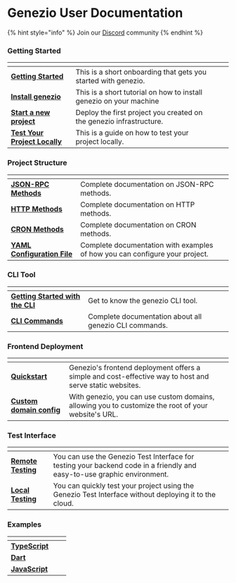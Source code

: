 # Genezio User Documentation

{% hint style="info" %}
Join our [Discord](https://discord.gg/uc9H5YKjXv) community&#x20;
{% endhint %}

### Getting Started

<table data-card-size="large" data-view="cards"><thead><tr><th></th><th></th><th></th><th data-hidden data-card-target data-type="content-ref"></th></tr></thead><tbody><tr><td><a href="getting-started/"><strong>Getting Started</strong></a></td><td>This is a short onboarding that gets you started with genezio.</td><td></td><td></td></tr><tr><td><a href="getting-started/install-the-genezio-cli.md"><strong>Install genezio</strong></a></td><td>This is a short tutorial on how to install genezio on your machine</td><td></td><td></td></tr><tr><td><a href="getting-started/create-your-first-project.md"><strong>Start a new project</strong></a></td><td>Deploy the first project you created on the genezio infrastructure.</td><td></td><td></td></tr><tr><td><a href="getting-started/test-your-project-locally.md"><strong>Test Your Project Locally</strong></a></td><td>This is a guide on how to test your project locally.</td><td></td><td></td></tr></tbody></table>

### Project Structure

<table data-card-size="large" data-view="cards"><thead><tr><th></th><th></th><th></th></tr></thead><tbody><tr><td><a href="method-types/json-rpc-methods.md"><strong>JSON-RPC Methods</strong></a></td><td>Complete documentation on JSON-RPC methods.</td><td></td></tr><tr><td><a href="method-types/http-methods-webhooks.md"><strong>HTTP Methods</strong></a></td><td>Complete documentation on HTTP methods.</td><td></td></tr><tr><td><a href="method-types/cron-methods.md"><strong>CRON Methods</strong></a></td><td>Complete documentation on CRON methods.</td><td></td></tr><tr><td><a href="yaml-configuration-file.md"><strong>YAML Configuration File</strong></a></td><td>Complete documentation with examples of how you can configure your project.</td><td></td></tr></tbody></table>



### CLI Tool

<table data-card-size="large" data-view="cards"><thead><tr><th></th><th></th><th></th></tr></thead><tbody><tr><td><a href="cli-tool/getting-started-with-the-cli.md"><strong>Getting Started with the CLI</strong></a></td><td>Get to know the genezio CLI tool.</td><td></td></tr><tr><td><a href="cli-tool/cli-commands/"><strong>CLI Commands</strong></a></td><td>Complete documentation about all genezio CLI commands.</td><td></td></tr></tbody></table>

### Frontend Deployment

<table data-card-size="large" data-view="cards"><thead><tr><th></th><th></th><th></th></tr></thead><tbody><tr><td><a href="frontend-deployment/quickstart.md"><strong>Quickstart</strong></a></td><td>Genezio's frontend deployment offers a simple and cost-effective way to host and serve static websites.</td><td></td></tr><tr><td><a href="frontend-deployment/custom-domain-configuration.md"><strong>Custom domain config</strong></a></td><td>With genezio, you can use custom domains, allowing you to customize the root of your website's URL.</td><td></td></tr></tbody></table>

### Test Interface

<table data-card-size="large" data-view="cards"><thead><tr><th></th><th></th><th></th></tr></thead><tbody><tr><td><a href="test-interface/remote-testing.md"><strong>Remote Testing</strong></a></td><td>You can use the Genezio Test Interface for testing your backend code in a friendly and easy-to-use graphic environment.</td><td></td></tr><tr><td><a href="test-interface/local-testing.md"><strong>Local Testing</strong></a></td><td>You can quickly test your project using the Genezio Test Interface without deploying it to the cloud.</td><td></td></tr></tbody></table>

### Examples

<table data-view="cards"><thead><tr><th></th><th></th><th></th></tr></thead><tbody><tr><td><a href="examples/typescript/"><strong>TypeScript</strong></a></td><td></td><td></td></tr><tr><td><a href="examples/dart/"><strong>Dart</strong></a></td><td></td><td></td></tr><tr><td><a href="examples/javascript/"><strong>JavaScript</strong></a></td><td></td><td></td></tr></tbody></table>
